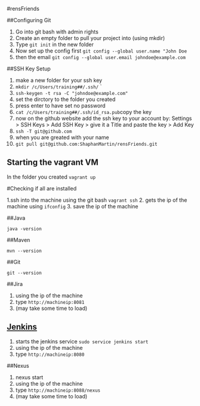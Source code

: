 #rensFriends

##Configuring Git

1. Go into git bash with admin rights 
2. Create an empty folder to pull your project into (using mkdir)
3. Type `git init` in the new folder
4. Now set up the config first `git config --global user.name "John Doe`
5. then the email `git config --global user.email johndoe@example.com`

##SSH Key Setup

1. make a new folder for your ssh key
2. `mkdir /c/Users/training##/.ssh/`  `
3. `ssh-keygen -t rsa -C "johndoe@example.com"`
4.  set the dirctory to the folder you created
5.  press enter to have set no password
6. `cat /c/Users/training##/.ssh/id_rsa.pub`copy the key
7.  now on the github website add the ssh key to your account by: 
    Settings > SSH Keys > Add SSH Key > give it a Title and paste the key > Add Key
8.  `ssh -T git@github.com`
9.  when you are greated with your name
10. `git pull git@github.com:ShaphanMartin/rensFriends.git`

## Starting the vagrant VM
In the folder you created 
`vagrant up`

#Checking if all are installed

1.ssh into the machine using the git bash `vagrant ssh`
2. gets the ip of the machine using `ifconfig`
3. save the ip of the machine

##Java

`java -version`

##Maven

`mvn --version`

##Git

`git --version`

##Jira
1. using the ip of the machine
2. type `http://machineip:8081`
3. (may take some time to load)

## [Jenkins](https://www.youtube.com/watch?v=LkCNJRfSZBU)

1. starts the jenkins service `sudo service jenkins start`
2. using the ip of the machine
3. type `http://machineip:8080`

##Nexus

1. nexus start
2. using the ip of the machine
3. type `http://machineip:8088/nexus`
4. (may take some time to load)

